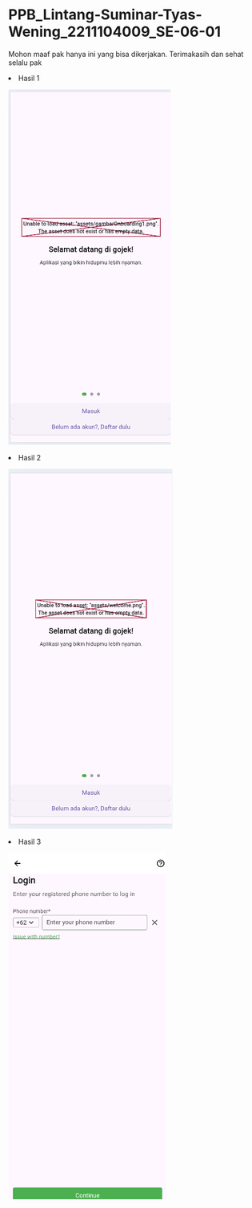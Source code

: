 # PPB_Lintang-Suminar-Tyas-Wening_2211104009_SE-06-01

Mohon maaf pak hanya ini yang bisa dikerjakan. Terimakasih dan sehat selalu pak 

<li> Hasil 1

![image](image_Hasil/Hasil_Screenshoot.png) <br>

<li> Hasil 2

![image](image_Hasil/Hasil_Screenshoot2.png) <br>

<li> Hasil 3

![image](image_Hasil/Hasil_Screenshoot_Login.png) <br>
